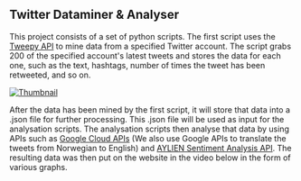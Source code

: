 ## Twitter Dataminer & Analyser

This project consists of a set of python scripts. The first script uses the [Tweepy API](https://www.tweepy.org/) to mine data from a specified Twitter account. The script grabs 200 of the specified account's latest tweets and stores the data for each one, such as the text, hashtags, number of times the tweet has been retweeted, and so on. 

[![Thumbnail](https://github.com/techiew/Twitter-Dataminer-and-Analyser/blob/master/thumbnail.png)](https://www.youtube.com/watch?v=G-7zbVIuYl0)

After the data has been mined by the first script, it will store that data into a .json file for further processing. This .json file will be used as input for the analysation scripts. The analysation scripts then analyse that data by using APIs such as [Google Cloud APIs](https://cloud.google.com/apis) (We also use Google APIs to translate the tweets from Norwegian to English) and [AYLIEN Sentiment Analysis API](https://aylien.com/news-api/). The resulting data was then put on the website in the video below in the form of various graphs.
